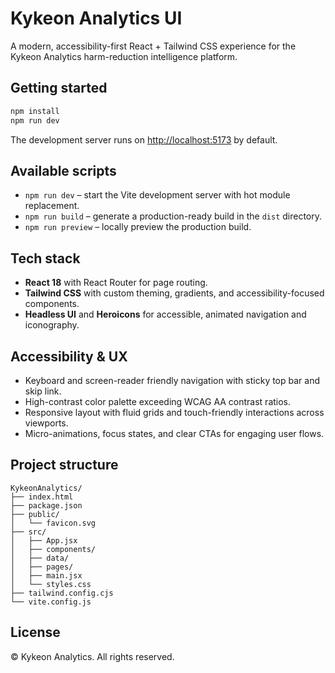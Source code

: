 # Kykeon Analytics UI

A modern, accessibility-first React + Tailwind CSS experience for the Kykeon Analytics harm-reduction intelligence platform.

## Getting started

```bash
npm install
npm run dev
```

The development server runs on [http://localhost:5173](http://localhost:5173) by default.

## Available scripts

- `npm run dev` – start the Vite development server with hot module replacement.
- `npm run build` – generate a production-ready build in the `dist` directory.
- `npm run preview` – locally preview the production build.

## Tech stack

- **React 18** with React Router for page routing.
- **Tailwind CSS** with custom theming, gradients, and accessibility-focused components.
- **Headless UI** and **Heroicons** for accessible, animated navigation and iconography.

## Accessibility & UX

- Keyboard and screen-reader friendly navigation with sticky top bar and skip link.
- High-contrast color palette exceeding WCAG AA contrast ratios.
- Responsive layout with fluid grids and touch-friendly interactions across viewports.
- Micro-animations, focus states, and clear CTAs for engaging user flows.

## Project structure

```
KykeonAnalytics/
├── index.html
├── package.json
├── public/
│   └── favicon.svg
├── src/
│   ├── App.jsx
│   ├── components/
│   ├── data/
│   ├── pages/
│   ├── main.jsx
│   └── styles.css
├── tailwind.config.cjs
└── vite.config.js
```

## License

© Kykeon Analytics. All rights reserved.
